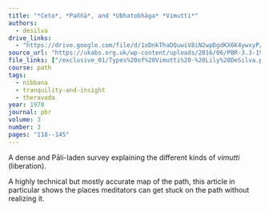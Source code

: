 ```yaml
---
title: "*Ceto*, *Paññā*, and *Ubhatobhāga* *Vimutti*"
authors:
  - desilva
drive_links:
  - "https://drive.google.com/file/d/1oDnkThaDQuwiV8iN2wpDgdKX6K4ywxyP/view?usp=drivesdk"
source_url: "https://ukabs.org.uk/wp-content/uploads/2016/06/PBR-3.3-1978.pdf"
file_links: ["/exclusive_01/Types%20of%20Vimutti%20-%20Lily%20DeSilva.pdf"]
course: path
tags:
  - nibbana
  - tranquility-and-insight
  - theravada
year: 1978
journal: pbr
volume: 3
number: 3
pages: "118--145"
---
```


A dense and Pāli-laden survey explaining the different kinds of *vimutti* (liberation).

A highly technical but mostly accurate map of the path, this article in particular shows the places meditators can get stuck on the path without realizing it.
